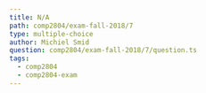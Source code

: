```yaml
---
title: N/A
path: comp2804/exam-fall-2018/7
type: multiple-choice
author: Michiel Smid
question: comp2804/exam-fall-2018/7/question.ts
tags:
  - comp2804
  - comp2804-exam
---
```

